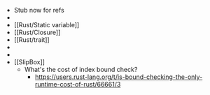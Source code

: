 - Stub now for refs
-
- [[Rust/Static variable]]
- [[Rust/Closure]]
- [[Rust/trait]]
-
-
- [[SlipBox]]
	- What's the cost of index bound check?
		- https://users.rust-lang.org/t/is-bound-checking-the-only-runtime-cost-of-rust/66661/3
